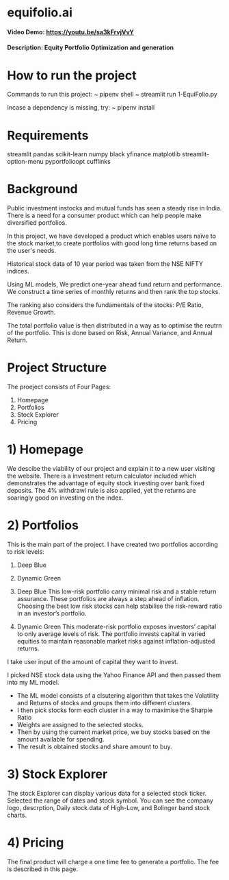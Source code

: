 # equifolio.ai
#### Video Demo:  https://youtu.be/sa3kFrvjVvY
#### Description: Equity Portfolio Optimization and generation  

# How to run the project
Commands to run this project:
~ pipenv shell
~ streamlit run 1-EquiFolio.py

Incase a dependency is missing, try:
~ pipenv install

# Requirements
streamlit 
pandas 
scikit-learn 
numpy 
black 
yfinance 
matplotlib 
streamlit-option-menu 
pyportfolioopt 
cufflinks

# Background
Public investment instocks and mutual funds has seen a steady rise in India.
There is a need for a consumer product which can help people make diversified portfolios.

In this project, we have developed a product which enables users naïve to the stock market,to create portfolios with good long time returns based on the user's needs. 

Historical stock data of 10 year period was taken from the NSE NIFTY indices. 

Using ML models, We predict one-year ahead fund return and performance.
We construct a time series of monthly returns and then rank the top stocks. 

The ranking also considers the fundamentals of the stocks: P/E Ratio, Revenue Growth.

The total portfolio value is then distributed in a way as to optimise the reutrn of the portfolio.
This is done based on Risk, Annual Variance, and Annual Return.

# Project Structure
The proeject consists of Four Pages:
1) Homepage
2) Portfolios
3) Stock Explorer
4) Pricing

# 1) Homepage
We descibe the viability of our project and explain it to a new user visiting the website.
There is a investment return calculator included which demonstrates the advantage of equity stock investing over bank fixed deposits.
The 4% withdrawl rule is also applied, yet the returns are soaringly good on investing on the index.

# 2) Portfolios
This is the main part of the project. I have created two portfolios according to risk levels:
1) Deep Blue
2) Dynamic Green

1) Deep Blue
This low-risk portfolio carry minimal risk and a stable return assurance. These portfolios are always a step ahead of inflation.
Choosing the best low risk stocks can help stabilise the risk-reward ratio in an investor’s portfolio.

2) Dynamic Green
This moderate-risk portfolio exposes investors’ capital to only average levels of risk.
The portfolio invests capital in varied equities to maintain reasonable market risks against inflation-adjusted returns.

I take user input of the amount of capital they want to invest.

I picked NSE stock data using the Yahoo Finance API and then passed them into my ML model.
- The ML model consists of a clsutering algorithm that takes the Volatility and Returns of stocks and groups them into different clusters.
- I then pick stocks form each cluster in a way to maximise the Sharpie Ratio
- Weights are assigned to the selected stocks.
- Then by using the current market price, we buy stocks based on the amount available for spending.
- The result is obtained stocks and share amount to buy.

# 3) Stock Explorer
The stock Explorer can display various data for a selected stock ticker.
Selected the range of dates and stock symbol.
You can see the company logo, descrption, Daily stock data of High-Low, and Bolinger band stock charts.

# 4) Pricing
The final product will charge a one time fee to generate a portfolio. The fee is described in this page.

